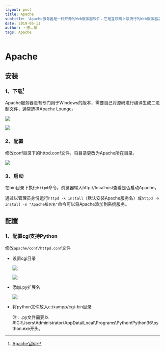 ```yaml
---
layout: post
title: Apache
subtitle: 'Apache服务器是一种开源的Web服务器软件，它是互联网上最流行的Web服务器之一'
date: 2019-06-11
author: 丶德灬锅
tags: Apache
---
```


# Apache

## 安装

### 1、下载[^1]

Apache服务器没有专门用于Windows的版本，需要自己对源码进行编译生成二进制文件，通常选择Apache Lounge。

![](https://cdn.jsdelivr.net/gh/ldy/jekyll@master/_posts/img/2019-06-11-Apache-下载1.png)

![](https://cdn.jsdelivr.net/gh/ldy/jekyll@master/_posts/img/2019-06-11-Apache-下载2.png)

### 2、配置

修改conf目录下的httpd.conf文件，将目录更改为Apache所在目录。

![](https://cdn.jsdelivr.net/gh/ldy/jekyll@master/_posts/img/2019-06-11-Apache-配置.png)

### 3、启动

在bin目录下执行`httpd`命令，浏览器输入http://localhost查看是否启动Apache。

通过以管理员身份运行`httpd -k install`（默认安装Apache服务名）或`httpd -k install -n "Apache服务名"`命令可以将Apache添加到系统服务。

## 配置

### 1、配置cgi支持Python

修改`apache/conf/httpd.conf`文件

- 设置cgi目录

  ![](https://cdn.jsdelivr.net/gh/ldy/jekyll@master/_posts/img/2019-06-11-Apache-配置cgi支持python1.png)

  

  ![](https://cdn.jsdelivr.net/gh/ldy/jekyll@master/_posts/img/2019-06-11-Apache-配置cgi支持python2.png)

- 添加.py扩展名

  ![](https://cdn.jsdelivr.net/gh/ldy/jekyll@master/_posts/img/2019-06-11-Apache-配置cgi支持python3.png)

- 将python文件放入c:/xampp/cgi-bin目录

  注：.py文件需要以#!C:\Users\Administrator\AppData\Local\Programs\Python\Python36\python.exe开头。

[^1]: [Apache官网](http://httpd.apache.org/)